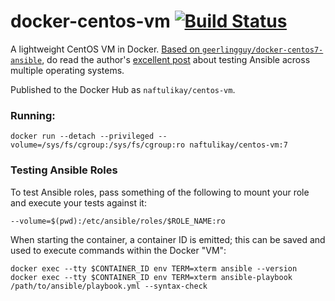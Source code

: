 # docker-centos-vm [![Build Status][svg-travis]][travis]

A lightweight CentOS VM in Docker. [Based on `geerlingguy/docker-centos7-ansible`][upstream], do read the author's [excellent post][post] about testing Ansible across multiple operating systems.

Published to the Docker Hub as `naftulikay/centos-vm`.

### Running:

```
docker run --detach --privileged --volume=/sys/fs/cgroup:/sys/fs/cgroup:ro naftulikay/centos-vm:7
```

### Testing Ansible Roles

To test Ansible roles, pass something of the following to mount your role and execute your tests against it:

```
--volume=$(pwd):/etc/ansible/roles/$ROLE_NAME:ro
```

When starting the container, a container ID is emitted; this can be saved and used to execute commands within the Docker
"VM":

```
docker exec --tty $CONTAINER_ID env TERM=xterm ansible --version
docker exec --tty $CONTAINER_ID env TERM=xterm ansible-playbook /path/to/ansible/playbook.yml --syntax-check
```

 [travis]: https://travis-ci.org/naftulikay/docker-centos-vm
 [svg-travis]: https://travis-ci.org/naftulikay/docker-centos-vm.svg?branch=master
 [post]: https://www.jeffgeerling.com/blog/2016/how-i-test-ansible-configuration-on-7-different-oses-docker
 [upstream]: https://hub.docker.com/r/geerlingguy/docker-centos7-ansible/

